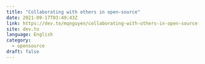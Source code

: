 ```yaml
---
title: "Collaborating with others in open-source"
date: 2021-09-17T03:49:43Z
link: https://dev.to/mqnguyen/collaborating-with-others-in-open-source-n8o?utm_medium=RSS&utm_source=news.12bit.vn
site: dev.to
language: English
category:
  - opensource
draft: false
---
```

